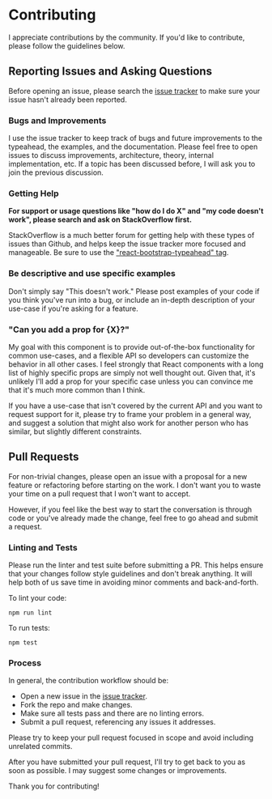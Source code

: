 # Contributing

I appreciate contributions by the community. If you'd like to contribute, please follow the guidelines below.

## Reporting Issues and Asking Questions

Before opening an issue, please search the [issue tracker](https://github.com/ericgio/react-bootstrap-typeahead/issues) to make sure your issue hasn't already been reported.

### Bugs and Improvements

I use the issue tracker to keep track of bugs and future improvements to the typeahead, the examples, and the documentation. Please feel free to open issues to discuss improvements, architecture, theory, internal implementation, etc. If a topic has been discussed before, I will ask you to join the previous discussion.

### Getting Help

**For support or usage questions like "how do I do X" and "my code doesn't work", please search and ask on StackOverflow first.**

StackOverflow is a much better forum for getting help with these types of issues than Github, and helps keep the issue tracker more focused and manageable. Be sure to use the ["react-bootstrap-typeahead" tag](https://stackoverflow.com/questions/ask?tags=react-bootstrap-typeahead,reactjs).

### Be descriptive and use specific examples

Don't simply say "This doesn't work." Please post examples of your code if you think you've run into a bug, or include an in-depth description of your use-case if you're asking for a feature.

### "Can you add a prop for {X}?"

My goal with this component is to provide out-of-the-box functionality for common use-cases, and a flexible API so developers can customize the behavior in all other cases. I feel strongly that React components with a long list of highly specific props are simply not well thought out. Given that, it's unlikely I'll add a prop for your specific case unless you can convince me that it's much more common than I think.

If you have a use-case that isn't covered by the current API and you want to request support for it, please try to frame your problem in a general way, and suggest a solution that might also work for another person who has similar, but slightly different constraints.

## Pull Requests

For non-trivial changes, please open an issue with a proposal for a new feature or refactoring before starting on the work. I don't want you to waste your time on a pull request that I won't want to accept.

However, if you feel like the best way to start the conversation is through code or you've already made the change, feel free to go ahead and submit a request.

### Linting and Tests

Please run the linter and test suite before submitting a PR. This helps ensure that your changes follow style guidelines and don't break anything. It will help both of us save time in avoiding minor comments and back-and-forth.

To lint your code:

```
npm run lint
```

To run tests:

```
npm test
```

### Process

In general, the contribution workflow should be:

- Open a new issue in the [issue tracker](https://github.com/ericgio/react-bootstrap-typeahead/issues).
- Fork the repo and make changes.
- Make sure all tests pass and there are no linting errors.
- Submit a pull request, referencing any issues it addresses.

Please try to keep your pull request focused in scope and avoid including unrelated commits.

After you have submitted your pull request, I'll try to get back to you as soon as possible. I may suggest some changes or improvements.

Thank you for contributing!

